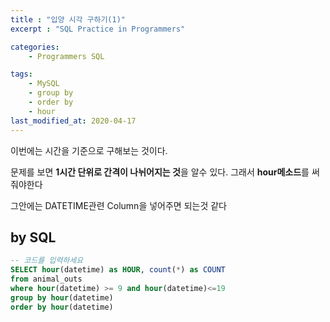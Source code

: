 ```yaml
---
title : "입양 시각 구하기(1)"
excerpt : "SQL Practice in Programmers"

categories:
    - Programmers SQL

tags:
    - MySQL
    - group by
    - order by
    - hour
last_modified_at: 2020-04-17
---
```


이번에는 시간을 기준으로 구해보는 것이다.

문제를 보면 **1시간 단위로 간격이 나뉘어지는 것**을 알수 있다. 그래서 **hour메소드**를 써줘야한다

그안에는 DATETIME관련 Column을 넣어주면 되는것 같다

## by SQL

```sql
-- 코드를 입력하세요
SELECT hour(datetime) as HOUR, count(*) as COUNT
from animal_outs
where hour(datetime) >= 9 and hour(datetime)<=19
group by hour(datetime)
order by hour(datetime)
```